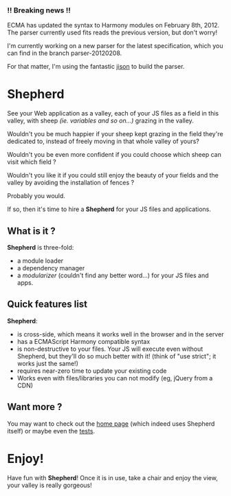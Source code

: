 ### !! Breaking news !!

ECMA has updated the syntax to Harmony modules on February 8th, 2012.
The parser currently used fits reads the previous version, but don't worry!

I'm currently working on a new parser for the latest specification, which you can find in the branch parser-20120208.

For that matter, I'm using the fantastic [jison](http://github.com/azzch/jison) to build the parser.

# Shepherd

See your Web application as a valley, each of your JS files as a field in this valley, with sheep *(ie. variables and so on...)* grazing in the valley.

Wouldn't you be much happier if your sheep kept grazing in the field they're dedicated to, instead of freely moving in that whole valley of yours?

Wouldn't you be even more confident if you could choose which sheep can visit which field ?

Wouldn't you like it if you could still enjoy the beauty of your fields and the valley by avoiding the installation of fences ?

Probably you would.

If so, then it's time to hire a __Shepherd__ for your JS files and applications.

## What is it ?

__Shepherd__ is three-fold:

* a module loader
* a dependency manager
* a _modularizer_ (couldn't find any better word...) for your JS files and apps.

## Quick features list

__Shepherd__:

* is cross-side, which means it works well in the browser and in the server
* has a ECMAScript Harmony compatible syntax
* is non-destructive to your files. Your JS will execute even without Shepherd, but they'll do so much better with it! (think of "use strict"; it works just the same!)
* requires near-zero time to update your existing code 
* Works even with files/libraries you can not modify (eg, jQuery from a CDN)

## Want more ?

You may want to check out the [home page](http://xcambar.github.com/shepherd-js) (which indeed uses Shepherd itself) or maybe even the [tests](http://xcambar.github.com/shepherd-js/vendor/shepherd/test/).

# Enjoy!

Have fun with __Shepherd__! Once it is in use, take a chair and enjoy the view, your valley is really gorgeous!

